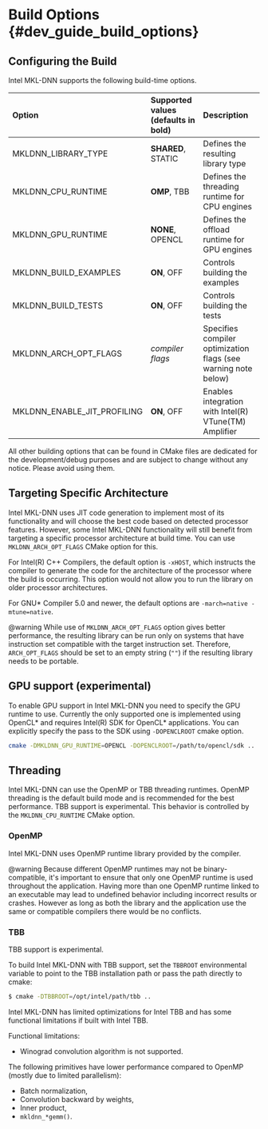 Build Options {#dev_guide_build_options}
====================================

## Configuring the Build

Intel MKL-DNN supports the following build-time options.

| Option                      | Supported values (defaults in bold)  | Description
| :---                        | :---                                 | :---
| MKLDNN_LIBRARY_TYPE         | **SHARED**, STATIC                   | Defines the resulting library type
| MKLDNN_CPU_RUNTIME          | **OMP**, TBB                         | Defines the threading runtime for CPU engines
| MKLDNN_GPU_RUNTIME          | **NONE**, OPENCL                     | Defines the offload runtime for GPU engines
| MKLDNN_BUILD_EXAMPLES       | **ON**, OFF                          | Controls building the examples
| MKLDNN_BUILD_TESTS          | **ON**, OFF                          | Controls building the tests
| MKLDNN_ARCH_OPT_FLAGS       | *compiler flags*                     | Specifies compiler optimization flags (see warning note below)
| MKLDNN_ENABLE_JIT_PROFILING | **ON**, OFF                          | Enables integration with Intel(R) VTune(TM) Amplifier

All other building options that can be found in CMake files are dedicated for
the development/debug purposes and are subject to change without any notice.
Please avoid using them.

## Targeting Specific Architecture

Intel MKL-DNN uses JIT code generation to implement most of its functionality
and will choose the best code based on detected processor features. However,
some Intel MKL-DNN functionality will still benefit from targeting a specific
processor architecture at build time. You can use `MKLDNN_ARCH_OPT_FLAGS` CMake
option for this.

For Intel(R) C++ Compilers, the default option is `-xHOST`, which instructs
the compiler to generate the code for the architecture of the processor where
the build is occurring.  This option would not allow you to run the library on
older processor architectures.

For GNU\* Compiler 5.0 and newer, the default options are `-march=native
-mtune=native`.

@warning
While use of `MKLDNN_ARCH_OPT_FLAGS` option gives better performance, the
resulting library can be run only on systems that have instruction set
compatible with the target instruction set. Therefore, `ARCH_OPT_FLAGS`
should be set to an empty string (`""`) if the resulting library needs to be
portable.

## GPU support (experimental)

To enable GPU support in Intel MKL-DNN you need to specify the GPU runtime
to use. Currently the only supported one is implemented using OpenCL\* and
requires Intel(R) SDK for OpenCL\* applications. You can explicitly specify
the pass to the SDK using `-DOPENCLROOT` cmake option.

~~~sh
cmake -DMKLDNN_GPU_RUNTIME=OPENCL -DOPENCLROOT=/path/to/opencl/sdk ..
~~~

## Threading

Intel MKL-DNN can use the OpenMP or TBB threading runtimes. OpenMP threading
is the default build mode and is recommended for the best performance. TBB
support is experimental. This behavior is controlled by the
`MKLDNN_CPU_RUNTIME` CMake option.

### OpenMP

Intel MKL-DNN uses OpenMP runtime library provided by the compiler.

@warning
Because different OpenMP runtimes may not be binary-compatible, it's important
to ensure that only one OpenMP runtime is used throughout the application.
Having more than one OpenMP runtime linked to an executable may lead to
undefined behavior including incorrect results or crashes. However as long as
both the library and the application use the same or compatible compilers there
would be no conflicts.

### TBB

TBB support is experimental.

To build Intel MKL-DNN with TBB support, set the `TBBROOT` environmental
variable to point to the TBB installation path or pass the path directly to
cmake:

~~~sh
$ cmake -DTBBROOT=/opt/intel/path/tbb ..
~~~

Intel MKL-DNN has limited optimizations for Intel TBB and has some functional
limitations if built with Intel TBB.

Functional limitations:
* Winograd convolution algorithm is not supported.

The following primitives have lower performance compared to OpenMP (mostly due
to limited parallelism):
* Batch normalization,
* Convolution backward by weights,
* Inner product,
* `mkldnn_*gemm()`.
